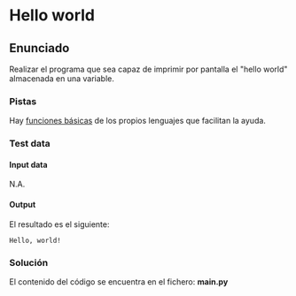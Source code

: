 # Hello world
## Enunciado
Realizar el programa que sea capaz de imprimir por pantalla el "hello world" almacenada en una variable.

### Pistas
Hay [funciones básicas](https://docs.python.org/3/library/functions.html) de los propios lenguajes que facilitan la ayuda.


### Test data
#### Input data
N.A.

#### Output
El resultado es el siguiente:
```
Hello, world!
```

### Solución
El contenido del código se encuentra en el fichero: **main.py**